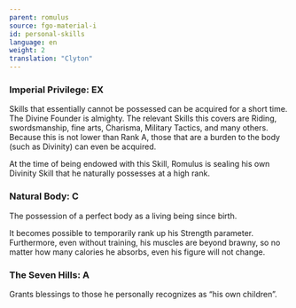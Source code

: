 ```yaml
---
parent: romulus
source: fgo-material-i
id: personal-skills
language: en
weight: 2
translation: "Clyton"
---
```


### Imperial Privilege: EX

Skills that essentially cannot be possessed can be acquired for a short time. The Divine Founder is almighty. The relevant Skills this covers are Riding, swordsmanship, fine arts, Charisma, Military Tactics, and many others. Because this is not lower than Rank A, those that are a burden to the body (such as Divinity) can even be acquired.

At the time of being endowed with this Skill, Romulus is sealing his own Divinity Skill that he naturally possesses at a high rank.

### Natural Body: C

The possession of a perfect body as a living being since birth.

It becomes possible to temporarily rank up his Strength parameter. Furthermore, even without training, his muscles are beyond brawny, so no matter how many calories he absorbs, even his figure will not change.

### The Seven Hills: A

Grants blessings to those he personally recognizes as “his own children”.
